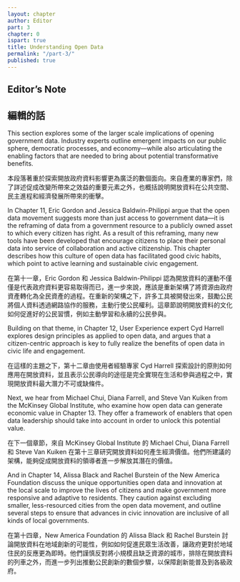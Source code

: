 ```yaml
---
layout: chapter
author: Editor
part: 3
chapter: 0
ispart: true
title: Understanding Open Data
permalink: "/part-3/"
published: true
---
```


## Editor’s Note

## 編輯的話

This section explores some of the larger scale implications of opening government data. Industry experts outline emergent impacts on our public sphere, democratic processes, and economy—while also articulating the enabling factors that are needed to bring about potential transformative benefits.

本段落著重於探索開放政府資料影響更為廣泛的數個面向。來自產業的專家們，除了詳述促成改變所帶來之效益的重要元素之外，也概括說明開放資料在公共空間、民主進程和經濟發展所帶來的衝擊。

In Chapter 11, Eric Gordon and Jessica Baldwin-Philippi argue that the open data movement suggests more than just access to government data—it is the reframing of data from a government resource to a publicly owned asset to which every citizen has right. As a result of this reframing, many new tools have been developed that encourage citizens to place their personal data into service of collaboration and active citizenship. This chapter describes how this culture of open data has facilitated good civic habits, which point to active learning and sustainable civic engagement.

在第十一章，Eric Gordon 和 Jessica Baldwin-Philippi 認為開放資料的運動不僅僅是代表政府資料更容易取得而已，進一步來說，應該是重新架構了將資源由政府資產轉化為全民資產的過程。在重新的架構之下，許多工具被開發出來，鼓勵公民將個人資料透過網路協作的服務，主動行使公民權利。這章節說明開放資料的文化如何促進好的公民習慣，例如主動學習和永續的公民參與。

Building on that theme, in Chapter 12, User Experience expert Cyd Harrell explores design principles as applied to open data, and argues that a citizen-centric approach is key to fully realize the benefits of open data in civic life and engagement.

在這樣的主題之下，第十二章由使用者經驗專家 Cyd Harrell 探索設計的原則如何應用在開放資料，並且表示公民導向的途徑是完全實現在生活和參與過程之中，實現開放資料最大潛力不可或缺條件。

Next, we hear from Michael Chui, Diana Farrell, and Steve Van Kuiken from the McKinsey Global Institute, who examine how open data can generate economic value in Chapter 13. They offer a framework of enablers that open data leadership should take into account in order to unlock this potential value.

在下一個章節，來自 McKinsey Global Institute 的 Michael Chui, Diana Farrell 和 Steve Van Kuiken 在第十三章研究開放資料如何產生經濟價值。他們所建議的架構，能夠促成開放資料的領導者進一步解放其潛在的價值。

And in Chapter 14, Alissa Black and Rachel Burstein of the New America Foundation discuss the unique opportunities open data and innovation at the local scale to improve the lives of citizens and make government more responsive and adaptive to residents. They caution against excluding smaller, less-resourced cities from the open data movement, and outline several steps to ensure that advances in civic innovation are inclusive of all kinds of local governments.

在第十四章，New America Foundation 的 Alissa Black 和 Rachel Burstein 討論開放資料在地域創新的可能性，例如如何促進民眾生活改善，讓政府更對於地域住民的反應更為即時。他們謹慎反對將小規模且缺乏資源的城市，排除在開放資料的列車之外，而進一步列出推動公民創新的數個步驟，以保障創新能普及到各級政府。
